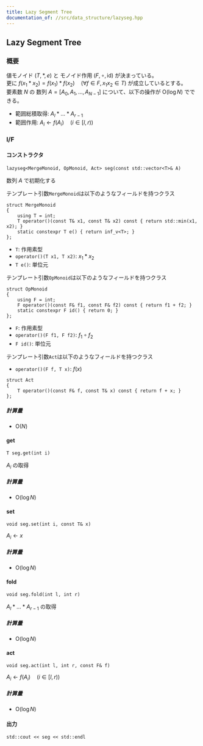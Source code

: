 ```yaml
---
title: Lazy Segment Tree
documentation_of: //src/data_structure/lazyseg.hpp
---
```


## Lazy Segment Tree

### 概要

値モノイド $(T, \ast, e)$ と モノイド作用 $(F, \circ, \mathrm{id})$ が決まっている。  
更に $f(x _ 1 \ast x _ 2) = f(x _ 1) \ast f(x _ 2)\quad (\forall f \in F, x _ 1 x _ 2 \in T)$ が成立しているとする。  
要素数 $N$ の 数列 $A = \lbrack A _ 0, A _ 1, \dots , A _ {N-1}\rbrack$ について、以下の操作が $\mathrm{O}(\log N)$ でできる。

- 範囲総積取得: $A _ l \ast \dots \ast A _ {r-1}$
- 範囲作用: $A _ i \leftarrow f(A _ i) \quad (i \in \lbrack l, r) )$

### I/F

#### コンストラクタ

```
lazyseg<MergeMonoid, OpMonoid, Act> seg(const std::vector<T>& A)
```

数列 $A$ で初期化する

テンプレート引数`MergeMonoid`は以下のようなフィールドを持つクラス

```
struct MergeMonoid
{
    using T = int;
    T operator()(const T& x1, const T& x2) const { return std::min(x1, x2); }
    static constexpr T e() { return inf_v<T>; }
};
```

- `T`: 作用素型
- `operator()(T x1, T x2)`: $x _ 1 \ast x _ 2$ 
- `T e()`: 単位元

テンプレート引数`OpMonoid`は以下のようなフィールドを持つクラス

```
struct OpMonoid
{
    using F = int;
    F operator()(const F& f1, const F& f2) const { return f1 + f2; }
    static constexpr F id() { return 0; }
};
```

- `F`: 作用素型
- `operator()(F f1, F f2)`: $f _ 1 \circ f _ 2$ 
- `F id()`: 単位元

テンプレート引数`Act`は以下のようなフィールドを持つクラス

- `operator()(F f, T x)`: $f(x)$ 

```
struct Act
{
    T operator()(const F& f, const T& x) const { return f + x; }
};
```


##### 計算量

- $\mathrm{O}(N)$

#### get

```
T seg.get(int i)
```

$A _ i$ の取得

##### 計算量

- $\mathrm{O}(\log N)$

#### set

```
void seg.set(int i, const T& x)
```

$A _ i \leftarrow x$ 

##### 計算量

- $\mathrm{O}(\log N)$

#### fold

```
void seg.fold(int l, int r)
```

$A _ l \ast \dots \ast A _ {r-1}$ の取得

##### 計算量

- $\mathrm{O}(\log N)$

#### act

```
void seg.act(int l, int r, const F& f)
```

$A _ i \leftarrow f(A _ i) \quad (i \in \lbrack l, r) )$

##### 計算量

- $\mathrm{O}(\log N)$

#### 出力

```
std::cout << seg << std::endl
```

